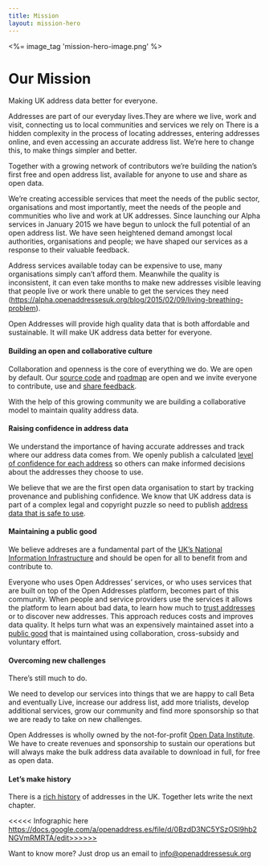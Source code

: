 ```yaml
---
title: Mission
layout: mission-hero
---
```


<div class="content-hero">
	<div class="content-hero-gfx"><%= image_tag 'mission-hero-image.png' %></a></div>
	<div class="content-hero-content">
		<h1>Our Mission</h1>
		<p>Making UK address data better for everyone.</p>
	</div>
</div>

Addresses are part of our everyday lives.They are where we live, work and visit, connecting us to local communities and services we rely on There is a hidden complexity in the process of locating addresses, entering addresses online, and even accessing an accurate address list. We’re here to change this, to make things simpler and better.

Together with a growing network of contributors we’re building the nation’s first free and open address list, available for anyone to use and share as open data.

We’re creating accessible services that meet the needs of the public sector, organisations and most importantly, meet the needs of the people and communities who live and work at UK addresses. Since launching our Alpha services in January 2015 we have begun to unlock the full potential of an open address list. We have seen heightened demand amongst local authorities, organisations and people; we have shaped our services as a response to their valuable feedback.

Address services available today can be expensive to use, many organisations simply can’t afford them. Meanwhile the quality is inconsistent, it can even take months to make new addresses visible leaving that people live or work there unable to get the services they need (https://alpha.openaddressesuk.org/blog/2015/02/09/living-breathing-problem).

Open Addresses will provide high quality data that is both affordable and sustainable. It will make UK address data better for everyone.

#### Building an open and collaborative culture

Collaboration and openness is the core of everything we do. We are open by default. Our [source code](https://github.com/OpenAddressesUK) and [roadmap](https://github.com/OpenAddressesUK/roadmap/issues)  are open and we invite everyone to contribute, use and [share feedback](https://github.com/OpenAddressesUK/forum). 

With the help of this growing community we are building a collaborative model to maintain quality address data.

#### Raising confidence in address data 

We understand the importance of having accurate addresses and track where our address data comes from. We openly publish a calculated [level of confidence for each address](https://alpha.openaddressesuk.org/blog/2015/02/20/confidence) so others can make informed decisions about the addresses they choose to use.

We believe that we are the first open data organisation to start by tracking provenance and publishing confidence. We know that UK address data is part of a complex legal and copyright puzzle so need to publish [address data that is safe to use](https://alpha.openaddressesuk.org/blog/2015/01/26/making-address-data-safe).

#### Maintaining a public good

We believe addreses are a fundamental part of the [UK’s National Information Infrastructure](https://www.gov.uk/government/publications/national-information-infrastructure/national-information-infrastructure ) and should be open for all to benefit from and contribute to.

Everyone who uses Open Addresses’ services, or who uses services that are built on top of the Open Addresses platform, becomes part of this community. When people and service providers use the services it allows the platform to learn about bad data, to learn how much to [trust addresses](https://alpha.openaddressesuk.org/blog/2015/02/20/confidence) or to discover new addresses.  This approach reduces costs and improves data quality. It helps turn what was an expensively maintained asset into a [public good](http://www.slideshare.net/JeniT/bcs-address-day-open-addresses-jeni-tennison) that is maintained using collaboration, cross-subsidy and voluntary effort.

#### Overcoming new challenges 

There’s still much to do.

We need to develop our services into things that we are happy to call Beta and eventually Live, increase our address list, add more trialists, develop additional services, grow our community and find more sponsorship so that we are ready to take on new challenges.

Open Addresses is wholly owned by the not-for-profit [Open Data Institute](https://theodi.org/). We have to create revenues and sponsorship to sustain our operations but will always make the bulk address data available to download in full, for free as open data.

#### Let’s make history

There is a [rich history](http://www.huffingtonpost.co.uk/jeni-tennison/a-brief-history-of-open-a_b_6485628.html?) of addresses in the UK. Together lets write the next chapter.

<<<<< Infographic here https://docs.google.com/a/openaddress.es/file/d/0BzdD3NC5YSzOSl9hb2NGVmRMRTA/edit>>>>>>

Want to know more? Just drop us an email to [info@openaddressesuk.org](mailto:info@openaddressesuk.org)
